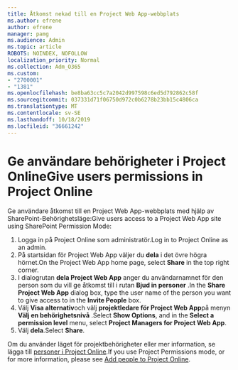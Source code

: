 ```yaml
---
title: Åtkomst nekad till en Project Web App-webbplats
ms.author: efrene
author: efrene
manager: pamg
ms.audience: Admin
ms.topic: article
ROBOTS: NOINDEX, NOFOLLOW
localization_priority: Normal
ms.collection: Adm_O365
ms.custom:
- "2700001"
- "1381"
ms.openlocfilehash: be8ba63cc5c7a2042d997598c6ed5d792862c58f
ms.sourcegitcommit: 037331d71f06750d972c0b6278b23bb15c4806ca
ms.translationtype: MT
ms.contentlocale: sv-SE
ms.lasthandoff: 10/18/2019
ms.locfileid: "36661242"
---
```

# <a name="give-users-permissions-in-project-online"></a><span data-ttu-id="28d08-102">Ge användare behörigheter i Project Online</span><span class="sxs-lookup"><span data-stu-id="28d08-102">Give users permissions in Project Online</span></span>

<span data-ttu-id="28d08-103">Ge användare åtkomst till en Project Web App-webbplats med hjälp av SharePoint-Behörighetsläge:</span><span class="sxs-lookup"><span data-stu-id="28d08-103">Give users access to a Project Web App site using SharePoint Permission Mode:</span></span>

1. <span data-ttu-id="28d08-104">Logga in på Project Online som administratör.</span><span class="sxs-lookup"><span data-stu-id="28d08-104">Log in to Project Online as an admin.</span></span>
2. <span data-ttu-id="28d08-105">På startsidan för Project Web App väljer du **dela** i det övre högra hörnet.</span><span class="sxs-lookup"><span data-stu-id="28d08-105">On the Project Web App home page, select **Share** in the top right corner.</span></span>
3. <span data-ttu-id="28d08-106">I dialogrutan **dela Project Web App** anger du användarnamnet för den person som du vill ge åtkomst till i rutan **Bjud in personer** .</span><span class="sxs-lookup"><span data-stu-id="28d08-106">In the **Share Project Web App** dialog box, type the user name of the person you want to give access to in the **Invite People** box.</span></span>
4. <span data-ttu-id="28d08-107">Välj **Visa alternativ**och välj **projektledare för Project Web App**på menyn **Välj en behörighetsnivå** .</span><span class="sxs-lookup"><span data-stu-id="28d08-107">Select **Show Options**, and in the **Select a permission level** menu, select **Project Managers for Project Web App**.</span></span>
5. <span data-ttu-id="28d08-108">Välj **dela**.</span><span class="sxs-lookup"><span data-stu-id="28d08-108">Select **Share**.</span></span>

<span data-ttu-id="28d08-109">Om du använder läget för projektbehörigheter eller mer information, se lägga till [personer i Project Online](https://docs.microsoft.com/projectonline/step-2-add-people-to-project-online).</span><span class="sxs-lookup"><span data-stu-id="28d08-109">If you use Project Permissions mode, or for more information, please see [Add people to Project Online](https://docs.microsoft.com/projectonline/step-2-add-people-to-project-online).</span></span>
